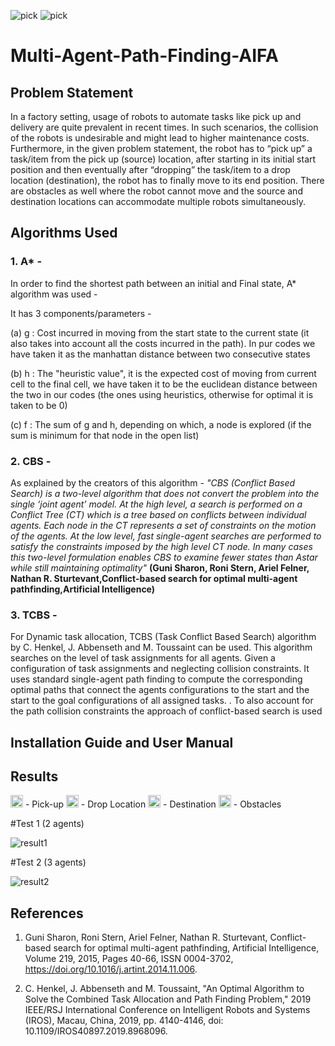 ![pick](https://user-images.githubusercontent.com/45457551/112757821-f802c000-9008-11eb-921d-8da66fbcf7b4.PNG)
![pick](https://user-images.githubusercontent.com/45457551/112757835-ffc26480-9008-11eb-9924-9ca1fdffd5d0.PNG)
# Multi-Agent-Path-Finding-AIFA
## Problem Statement


In a factory setting, usage of robots to automate tasks like pick up and delivery are quite prevalent in recent times. In such scenarios, the collision of the robots is undesirable and might lead to higher maintenance costs. Furthermore, in the given problem statement, the robot has to “pick up” a task/item from the pick up (source) location, after starting in its initial start position and then eventually after “dropping” the task/item to a drop location (destination), the robot has to finally move to its end position. There are obstacles as well where the robot cannot move and the source and destination locations can accommodate multiple robots simultaneously.


## Algorithms Used
### 1. A* - 

In order to find the shortest path between an initial and Final state, A* algorithm was used - 

It has 3 components/parameters - 

(a) g : Cost incurred in moving from the start state to the current state (it also takes into account all the costs incurred in the path). In pur codes we have taken it as the manhattan distance between two consecutive states

(b) h : The "heuristic value", it is the expected cost of moving from current cell to the final cell, we have taken it to be the euclidean distance between the two in our codes (the ones using heuristics, otherwise for optimal it is taken to be 0)

(c) f : The sum of g and h, depending on which, a node is explored (if the sum is minimum for that node in the open list)

### 2. CBS - 

As explained by the creators of this algorithm - *"CBS (Conflict Based Search) is a two-level algorithm that does not convert the problem into the single ‘joint agent’ model. At the high level, a search is performed on a Conflict Tree (CT) which is a tree based on conflicts between individual agents. Each node in the CT represents a set of constraints on the motion of the agents. At the low level, fast single-agent searches are performed to satisfy the constraints imposed by the high level CT node. In many cases this two-level formulation enables CBS to examine fewer states than Astar while still maintaining optimality"* **(Guni Sharon, Roni Stern, Ariel Felner, Nathan R. Sturtevant,Conflict-based search for optimal multi-agent pathfinding,Artificial Intelligence)**


### 3. TCBS -

For Dynamic task allocation, TCBS (Task Conflict Based Search) algorithm by C. Henkel, J. Abbenseth and M. Toussaint can be used. This algorithm  searches on the    level of task assignments for all agents. Given a configuration of task assignments and neglecting collision constraints. It uses standard single-agent path finding to compute the corresponding optimal paths that connect the agents configurations to the start and the start to the goal configurations
of all assigned tasks. . To also account for the path collision constraints the approach of conflict-based search is used

## Installation Guide and User Manual

## Results
<img src="https://user-images.githubusercontent.com/45457551/112757854-081a9f80-9009-11eb-9110-78eb565b9868.PNG" width="20" height="20" />   - Pick-up                              <img src="https://user-images.githubusercontent.com/45457551/112757928-621b6500-9009-11eb-81c5-93afea6ad0b3.PNG" width="20" height="20" />   - Drop Location                              <img src="https://user-images.githubusercontent.com/45457551/112757878-2c767c00-9009-11eb-97b5-a8f6c6c16b7d.PNG" width="20" height="20" />   - Destination                              <img src="https://user-images.githubusercontent.com/45457551/112757958-7eb79d00-9009-11eb-979e-b58585bc2cd5.PNG" width="20" height="20" />   - Obstacles





#Test 1 (2 agents)

![result1](https://user-images.githubusercontent.com/45457551/112756617-aad01f80-9003-11eb-808b-2aa26d9c786b.gif)


#Test 2 (3 agents)

![result2](https://user-images.githubusercontent.com/45457551/112756689-08fd0280-9004-11eb-81ba-fb7e0712cd85.gif)



## References

1. Guni Sharon, Roni Stern, Ariel Felner, Nathan R. Sturtevant, Conflict-based search for optimal multi-agent pathfinding, Artificial Intelligence, Volume 219,
2015, Pages 40-66, ISSN 0004-3702, https://doi.org/10.1016/j.artint.2014.11.006.

2. C. Henkel, J. Abbenseth and M. Toussaint, "An Optimal Algorithm to Solve the Combined Task Allocation and Path Finding Problem," 2019 IEEE/RSJ International Conference on Intelligent Robots and Systems (IROS), Macau, China, 2019, pp. 4140-4146, doi: 10.1109/IROS40897.2019.8968096.

